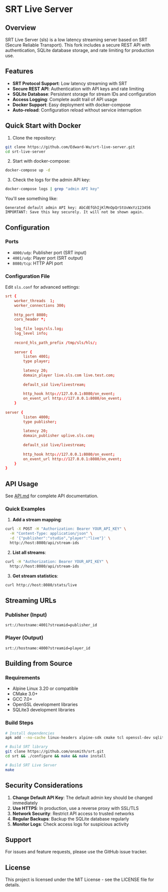 # SRT Live Server

## Overview

SRT Live Server (sls) is a low latency streaming server based on SRT (Secure Reliable Transport). This fork includes a secure REST API with authentication, SQLite database storage, and rate limiting for production use.

## Features

- **SRT Protocol Support**: Low latency streaming with SRT
- **Secure REST API**: Authentication with API keys and rate limiting
- **SQLite Database**: Persistent storage for stream IDs and configuration
- **Access Logging**: Complete audit trail of API usage
- **Docker Support**: Easy deployment with docker-compose
- **Auto-reload**: Configuration reload without service interruption

## Quick Start with Docker

1. Clone the repository:
```bash
git clone https://github.com/Edward-Wu/srt-live-server.git
cd srt-live-server
```

2. Start with docker-compose:
```bash
docker-compose up -d
```

3. Check the logs for the admin API key:
```bash
docker-compose logs | grep "admin API key"
```

You'll see something like:
```
Generated default admin API key: AbCdEfGhIjKlMnOpQrStUvWxYz123456
IMPORTANT: Save this key securely. It will not be shown again.
```

## Configuration

### Ports

- `4000/udp`: Publisher port (SRT input)
- `4001/udp`: Player port (SRT output)
- `8080/tcp`: HTTP API port

### Configuration File

Edit `sls.conf` for advanced settings:

```conf
srt {
    worker_threads  1;
    worker_connections 300;
    
    http_port 8080;
    cors_header *;
    
    log_file logs/sls.log;
    log_level info;
    
    record_hls_path_prefix /tmp/sls/hls/;
    
    server {
        listen 4001;
        type player;
        
        latency 20;
        domain_player live.sls.com live.test.com;
        
        default_sid live/livestream;
        
        http_hook http://127.0.0.1:8080/on_event;
        on_event_url http://127.0.0.1:8080/on_event;
    }
    
server {
        listen 4000;
        type publisher;
        
        latency 20;
        domain_publisher uplive.sls.com;
        
        default_sid live/livestream;
        
        http_hook http://127.0.0.1:8080/on_event;
        on_event_url http://127.0.0.1:8080/on_event;
    }
}
```

## API Usage

See [API.md](API.md) for complete API documentation.

### Quick Examples

1. **Add a stream mapping**:
```bash
curl -X POST -H "Authorization: Bearer YOUR_API_KEY" \
  -H "Content-Type: application/json" \
  -d '{"publisher":"studio","player":"live"}' \
  http://host:8080/api/stream-ids
```

2. **List all streams**:
```bash
curl -H "Authorization: Bearer YOUR_API_KEY" \
  http://host:8080/api/stream-ids
```

3. **Get stream statistics**:
```bash
curl http://host:8080/stats/live
```

## Streaming URLs

### Publisher (Input)
```
srt://hostname:4001?streamid=publisher_id
```

### Player (Output)
```
srt://hostname:4000?streamid=player_id
```

## Building from Source

### Requirements

- Alpine Linux 3.20 or compatible
- CMake 3.0+
- GCC 7.0+
- OpenSSL development libraries
- SQLite3 development libraries

### Build Steps

```bash
# Install dependencies
apk add --no-cache linux-headers alpine-sdk cmake tcl openssl-dev sqlite-dev

# Build SRT library
git clone https://github.com/onsmith/srt.git
cd srt && ./configure && make && make install

# Build SRT Live Server
make
```

## Security Considerations

1. **Change Default API Key**: The default admin key should be changed immediately
2. **Use HTTPS**: In production, use a reverse proxy with SSL/TLS
3. **Network Security**: Restrict API access to trusted networks
4. **Regular Backups**: Backup the SQLite database regularly
5. **Monitor Logs**: Check access logs for suspicious activity

## Support

For issues and feature requests, please use the GitHub issue tracker.

## License

This project is licensed under the MIT License - see the LICENSE file for details.
